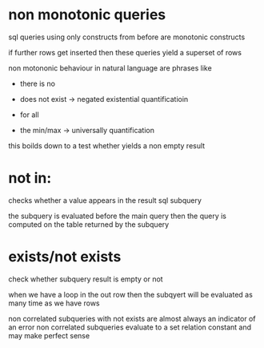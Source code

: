 #  non monotonic queries
sql queries using only constructs from before are monotonic constructs

if further rows get inserted then these queries yield a superset of rows



non motononic behaviour in natural language are phrases like 
- there is no 
- does not exist
-> negated existential quantificatioin

- for all 
- the min/max
-> universally quantification

this boilds down to a test whether yields a non empty result

# not in:
checks whether a value appears in the result sql subquery 

the subquery is evaluated before the main query 
then the query is computed on the table returned by the subquery 

# exists/not exists
check whether subquery result is empty or not 

when we have a loop in the out row then the subqyert will be evaluated as many time as we have rows

non correlated subqueries with not exists are almost always an indicator of an error 
non correlated subqueries evaluate to a set relation constant and may make perfect sense 
